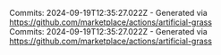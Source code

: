 Commits: 2024-09-19T12:35:27.022Z - Generated via https://github.com/marketplace/actions/artificial-grass
<br>
Commits: 2024-09-19T12:35:27.022Z - Generated via https://github.com/marketplace/actions/artificial-grass
<br>
